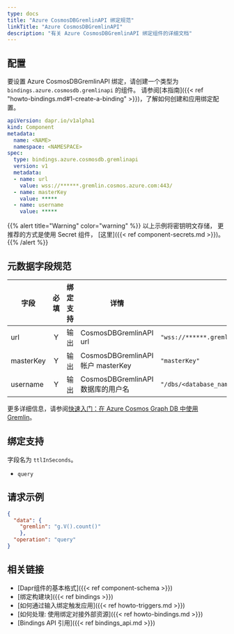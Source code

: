 ```yaml
---
type: docs
title: "Azure CosmosDBGremlinAPI 绑定规范"
linkTitle: "Azure CosmosDBGremlinAPI"
description: "有关 Azure CosmosDBGremlinAPI 绑定组件的详细文档"
---
```


## 配置

要设置 Azure CosmosDBGremlinAPI 绑定，请创建一个类型为 `bindings.azure.cosmosdb.gremlinapi` 的组件。 请参阅[本指南]({{< ref "howto-bindings.md#1-create-a-binding" >}})，了解如何创建和应用绑定配置。


```yaml
apiVersion: dapr.io/v1alpha1
kind: Component
metadata:
  name: <NAME>
  namespace: <NAMESPACE>
spec:
  type: bindings.azure.cosmosdb.gremlinapi
  version: v1
  metadata:
  - name: url
    value: wss://******.gremlin.cosmos.azure.com:443/
  - name: masterKey
    value: *****
  - name: username
    value: *****
  ```

{{% alert title="Warning" color="warning" %}}
以上示例将密钥明文存储， 更推荐的方式是使用 Secret 组件， [这里]({{< ref component-secrets.md >}})。
{{% /alert %}}

## 元数据字段规范

| 字段        | 必填 | 绑定支持 | 详情                              | 示例                                                      |
| --------- |:--:| ---- | ------------------------------- | ------------------------------------------------------- |
| url       | Y  | 输出   | CosmosDBGremlinAPI url          | `"wss://******.gremlin.cosmos.azure.com:443/"`          |
| masterKey | Y  | 输出   | CosmosDBGremlinAPI 帐户 masterKey | `"masterKey"`                                           |
| username  | Y  | 输出   | CosmosDBGremlinAPI 数据库的用户名      | `"/dbs/<database_name>/colls/<graph_name>"` |

更多详细信息，请参阅[快速入门：在 Azure Cosmos Graph DB 中使用 Gremlin](https://docs.microsoft.com/azure/cosmos-db/graph/create-graph-console)。

## 绑定支持

字段名为 `ttlInSeconds`。

- `query`

## 请求示例

```json
{
  "data": {
    "gremlin": "g.V().count()"
    },
  "operation": "query"
}
```

## 相关链接

- [Dapr组件的基本格式]({{< ref component-schema >}})
- [绑定构建块]({{< ref bindings >}})
- [如何通过输入绑定触发应用]({{< ref howto-triggers.md >}})
- [如何处理: 使用绑定对接外部资源]({{< ref howto-bindings.md >}})
- [Bindings API 引用]({{< ref bindings_api.md >}})
